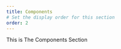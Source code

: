 ```yaml
---
title: Components
# Set the display order for this section
order: 2
---
```

This is The Components Section